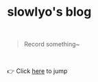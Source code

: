 # slowlyo's blog

<br>

> Record something~

<br>

👉 Click [here](https://github.com/slowlyo/blog/discussions) to jump
